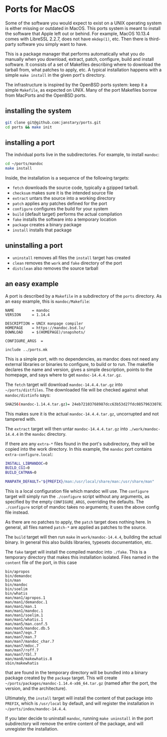 # Ports for MacOS

Some of the software you would expect to exist on a UNIX operating system
is either missing or outdated in MacOS. This ports system is meant to install
the software that Apple left out or behind. For example, MacOS 10.13.4
comes with LibreSSL 2.2.7, does not have `mkdep(1)`, etc.
Then there is third-party software you simply want to have.

This is a package manager that performs automatically what you do manually
when you download, extract, patch, configure, build and install software.
It consists of a set of Makefiles describing where to download
the tarball from, what patches to apply, etc. A typical installation
happens with a simple `make install` in the given port's directory.

The infrastructure is inspired by the OpenBSD ports system:
keep it a simple `Makefile`, as expected on UNIX. Many of the
port Makefiles borrow from MacPorts and the OpenBSD ports.

## installing the system

```sh
git clone git@github.com:janstary/ports.git
cd ports && make init
```

## installing a port

The indvidual ports live in the subdirectories.
For example, to install `mandoc`:

```sh
cd ~/ports/mandoc
make install
```

Inside, the installation is a sequence of the following targets:

* `fetch` downloads the source code, typically a gzipped tarball.
* `checksum` makes sure it is the intended source file
* `extract` untars the source into a working directory
* `patch` applies any patches defined for the port
* `configure` configures the build for your system
* `build` (default target) performs the actual compilation
* `fake` installs the software into a temporary location
* `package` creates a binary package
* `install` installs that package

## uninstalling a port

* `uninstall` removes all files the `install` target has created
* `clean` removes the `work` and `fake` directory of the port
* `distclean` also removes the source tarball

## an easy example

A port is described by a `Makefile` in a subdirectory of the `ports` directory.
As an easy example, this is `mandoc/Makefile`:

```make
NAME		= mandoc
VERSION		= 1.14.4

DESCRIPTION	= UNIX manpage compiler
HOMEPAGE	= https://mandoc.bsd.lv/
DOWNLOAD	= $(HOMEPAGE)/snapshots/

CONFIGURE_ARGS	=

include ../ports.mk
```

This is a simple port, with no dependencies, as mandoc does not
need any external libraries or binaries to configure, to build or to run.
The makefile declares the name and version, gives a simple description,
points to the homepage, and says where to get `mandoc-14.4.4.tar.gz`.

The `fetch` target will download `mandoc-14.4.4.tar.gz`
into `~/ports/distfiles`. The downloaded file will be checked
against what `mandoc/distinfo` says:

```sh
SHA256(mandoc-1.14.4.tar.gz)= 24eb72103768987dcc63b53d27fdc085796330782f44b3b40c4660b1e1ee9b9c
```

This makes sure it is the actual `mandoc-14.4.4.tar.gz`,
uncorrupted and not tampered with.

The `extract` target will then untar `mandoc-14.4.4.tar.gz`
into `./work/mandoc-14.4.4` in the `mandoc` directory.

If there are any `extra-*` files found in the port's subdirectory,
they will be copied into the work directory. In this example,
the `mandoc` port contains `extra-configure.local`:

```sh
INSTALL_LIBMANDOC=0
BUILD_CGI=0
BUILD_CATMAN=0

MANPATH_DEFAULT="${PREFIX}/man:/usr/local/share/man:/usr/share/man"
```

This is a local configuration file which mandoc will use.
The `configure` target will simply run the `./configure` script
without any arguments, as specified by the empty `CONFIGURE_ARGS`,
overriding the defaults. The `./configure` script of mandoc takes
no arguments; it uses the above config file instead.

As there are no patches to apply, the `patch` target does nothing here.
In general, all files named `patch-*` are applied as patches to the source.

The `build` target will then run `make` in `work/mandoc-14.4.4`,
building the actual binary. In general this also builds libraries,
typesets documentation, etc.

The `fake` target will install the compiled mandoc into `./fake`.
This is a temporary directory that makes this installation isolated.
Files named in the `content` file of the port, in this case

```
bin/apropos
bin/demandoc
bin/man
bin/mandoc
bin/soelim
bin/whatis
man/man1/apropos.1
man/man1/demandoc.1
man/man1/man.1
man/man1/mandoc.1
man/man1/soelim.1
man/man1/whatis.1
man/man5/man.conf.5
man/man5/mandoc.db.5
man/man7/eqn.7
man/man7/man.7
man/man7/mandoc_char.7
man/man7/mdoc.7
man/man7/roff.7
man/man7/tbl.7
man/man8/makewhatis.8
sbin/makewhatis
```

that are found in the temporary directory will be bundled
into a binary package created by the `package` target.
This will create `~/ports/packages/mandoc-1.14.4-x86_64.tar.gz`
(named after the port, the version, and the architecture).

Ultimately, the `install` target will install the content of that package
into `PREFIX`, which is `/usr/local` by default,
and will register the installation in `~/ports/index/mandoc-14.4.4`.

If you later decide to uninstall `mandoc`, running `make uninstall`
in the port subdirectory will remove the entire content of the package,
and will unregister the installation.

